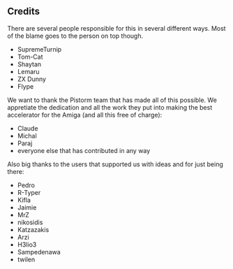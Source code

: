 ## Credits

There are several people responsible for this in several different ways. Most of the blame goes to the person on top though.

- SupremeTurnip
- Tom-Cat
- Shaytan
- Lemaru
- ZX Dunny
- Flype

We want to thank the Pistorm team that has made all of this possible. We appretiate the dedication and all the work they put into making the best accelerator for the Amiga (and all this free of charge):

- Claude
- Michal
- Paraj
- everyone else that has contributed in any way

Also big thanks to the users that supported us with ideas and for just being there:

- Pedro
- R-Typer
- Kifla
- Jaimie
- MrZ
- nikosidis
- Katzazakis
- Arzi
- H3lio3
- Sampedenawa
- twilen

